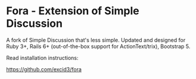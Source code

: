 # Fora - Extension of Simple Discussion

A fork of Simple Discussion that's less simple. Updated and designed for Ruby 3+, Rails 6+ (out-of-the-box support for ActionText/trix), Bootstrap 5.

Read installation instructions:

https://github.com/excid3/fora
